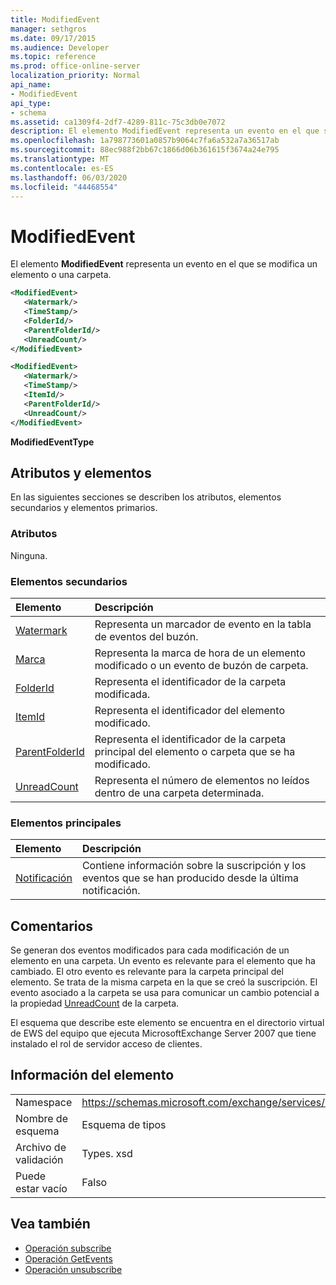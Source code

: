 ```yaml
---
title: ModifiedEvent
manager: sethgros
ms.date: 09/17/2015
ms.audience: Developer
ms.topic: reference
ms.prod: office-online-server
localization_priority: Normal
api_name:
- ModifiedEvent
api_type:
- schema
ms.assetid: ca1309f4-2df7-4289-811c-75c3db0e7072
description: El elemento ModifiedEvent representa un evento en el que se modifica un elemento o una carpeta.
ms.openlocfilehash: 1a798773601a0857b9064c7fa6a532a7a36517ab
ms.sourcegitcommit: 88ec988f2bb67c1866d06b361615f3674a24e795
ms.translationtype: MT
ms.contentlocale: es-ES
ms.lasthandoff: 06/03/2020
ms.locfileid: "44468554"
---
```

# <a name="modifiedevent"></a>ModifiedEvent

El elemento **ModifiedEvent** representa un evento en el que se modifica un elemento o una carpeta. 
  
```xml
<ModifiedEvent>
   <Watermark/>
   <TimeStamp/>
   <FolderId/>
   <ParentFolderId/>
   <UnreadCount/>
</ModifiedEvent>
```

```xml
<ModifiedEvent>
   <Watermark/>
   <TimeStamp/>
   <ItemId/> 
   <ParentFolderId/>
   <UnreadCount/>
</ModifiedEvent>
```

**ModifiedEventType**

## <a name="attributes-and-elements"></a>Atributos y elementos

En las siguientes secciones se describen los atributos, elementos secundarios y elementos primarios.
  
### <a name="attributes"></a>Atributos

Ninguna.
  
### <a name="child-elements"></a>Elementos secundarios

|**Elemento**|**Descripción**|
|:-----|:-----|
|[Watermark](watermark.md) <br/> |Representa un marcador de evento en la tabla de eventos del buzón.  <br/> |
|[Marca](timestamp.md) <br/> |Representa la marca de hora de un elemento modificado o un evento de buzón de carpeta.  <br/> |
|[FolderId](folderid.md) <br/> |Representa el identificador de la carpeta modificada.  <br/> |
|[ItemId](itemid.md) <br/> |Representa el identificador del elemento modificado.  <br/> |
|[ParentFolderId](parentfolderid.md) <br/> |Representa el identificador de la carpeta principal del elemento o carpeta que se ha modificado.  <br/> |
|[UnreadCount](unreadcount.md) <br/> |Representa el número de elementos no leídos dentro de una carpeta determinada.  <br/> |
   
### <a name="parent-elements"></a>Elementos principales

|**Elemento**|**Descripción**|
|:-----|:-----|
|[Notificación](notification-ex15websvcsotherref.md) <br/> |Contiene información sobre la suscripción y los eventos que se han producido desde la última notificación.  <br/> |
   
## <a name="remarks"></a>Comentarios

Se generan dos eventos modificados para cada modificación de un elemento en una carpeta. Un evento es relevante para el elemento que ha cambiado. El otro evento es relevante para la carpeta principal del elemento. Se trata de la misma carpeta en la que se creó la suscripción. El evento asociado a la carpeta se usa para comunicar un cambio potencial a la propiedad [UnreadCount](unreadcount.md) de la carpeta. 
  
El esquema que describe este elemento se encuentra en el directorio virtual de EWS del equipo que ejecuta MicrosoftExchange Server 2007 que tiene instalado el rol de servidor acceso de clientes.
  
## <a name="element-information"></a>Información del elemento

|||
|:-----|:-----|
|Namespace  <br/> |https://schemas.microsoft.com/exchange/services/2006/types  <br/> |
|Nombre de esquema  <br/> |Esquema de tipos  <br/> |
|Archivo de validación  <br/> |Types. xsd  <br/> |
|Puede estar vacío  <br/> |Falso  <br/> |
   
## <a name="see-also"></a>Vea también

- [Operación subscribe](subscribe-operation.md)  
- [Operación GetEvents](getevents-operation.md)  
- [Operación unsubscribe](unsubscribe-operation.md)


